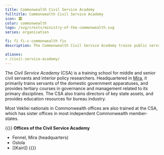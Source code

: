 ```yaml
---
title: Commonwealth Civil Service Academy
fulltitle: Commonwealth Civil Service Academy
icon: 🏛️
color: commonwealth
logo: /svg/crests/ministry-of-the-commonwealth.svg
series: organisation

fi: fi fi-c-commonwealth fis
description: The Commonwealth Civil Service Academy trains public servants for the Ministry of the Commonwealth.

aliases:
- /civil-service-academy/
---
```

The *Civil Service Academy* (CSA) is a training school for middle and senior civil servants and interior policy researchers. Headquartered in [<span class="fi fi-mira"></span> Mira](/mira/), it primarily trains servants of the domestic government apparatuses, and provides tertiary courses in governance and management related to its primary disciplines. The CSA also trains directors of key state assets, and provides education resources for bureau industry.

Most Vekllei nationals in Commonwealth offices are also trained at the CSA, which has sister offices in most independent Commonwealth member-states.

{{<note>}}
**Offices of the Civil Service Academy**

* Fennel, Mira (headquarters)
* Oslola
* [[Kairi]]
{{</note>}}